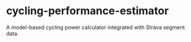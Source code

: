# cycling-performance-estimator

A model-based cycling power calculator integrated with Strava segment data.
